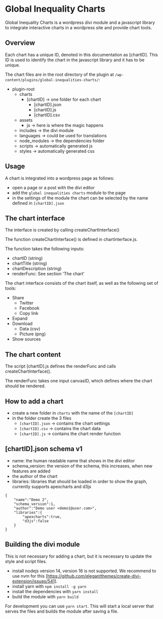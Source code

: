 # Global Inequality Charts 

Global Inequality Charts is a wordpress divi module and a javascript library to integrate interactive charts in a wordpress site and provide chart tools.

## Overview

Each chart has a unique ID, denoted in this documentation as [chartID]. This ID is used to identify the chart in the javascript library and it has to be unique.

The chart files are in the root directory of the plugin at `/wp-content/plugins/global-inequalities-charts/`:

- plugin-root
    - charts
        - [chartID] -> one folder for each chart
            - [chartID].json
            - [chartID].js
            - [chartID].csv
    - assets
        - js -> here is where the magic happens
    - includes -> the divi module
    - languages -> could be used for translations
    - node_modules -> the dependencies folder
    - scripts -> automatically generated js
    - styles -> automatically generated css

## Usage

A chart is integrated into a wordpress page as follows:

- open a page or a post with the divi editor
- add the `global inequalities charts` module to the page
- in the settings of the module the chart can be selected by the name defined in `[chartID].json`

## The chart interface

The interface is created by calling createChartInterface() 

The function createChartInterface() is defined in chartinterface.js.

The function takes the following inputs:

- chartID (string)
- chartTitle (string)
- chartDescription (string)
- renderFunc: See section 'The chart'

The chart interface consists of the chart itself, as well as the following set of tools:

- Share 
    - Twitter
    - Facebook
    - Copy link
- Expand
- Download
    - Data (csv)
    - Picture (png) 
- Show sources



## The chart content

The script [chartID].js defines the renderFunc and calls createChartInterface().

The renderFunc takes one input canvasID, which defines where the chart should be rendered.

## How to add a chart

- create a new folder in `charts` with the name of the `[chartID]`
- in the folder create the 3 files
   - `[chartID].json` -> contains the chart settings
   - `[chartID].csv` -> contains the chart data
   - `[chartID].js` -> contains the chart render function

##  [chartID].json schema v1
- name: the human readable name that shows in the divi editor
- schema_version: the version of the schema, this increases, when new features are added
- the author of the chart
- libraries: libraries that should be loaded in order to show the graph, currently supports apexcharts and d3js 

```
{
    "name":"Demo 2",
    "schema_version":1,
    "author":"Demo user <demo1@user.com>",
    "libraries":{
        "apexcharts":true,
        "d3js":false
    }
}
```

## Building the divi module 

This is not necessary for adding a chart, but it is necessary to update the style and script files.

- install nodejs version 14, version 16 is not supported. We recommend to use nvm for this [https://github.com/elegantthemes/create-divi-extension/issues/541].
- install yarn with `npm install -g yarn`
- install the dependencies with `yarn install`
- build the module with `yarn build`

For development you can use `yarn start`. This will start a local server that serves the files and builds the module after saving a file. 


